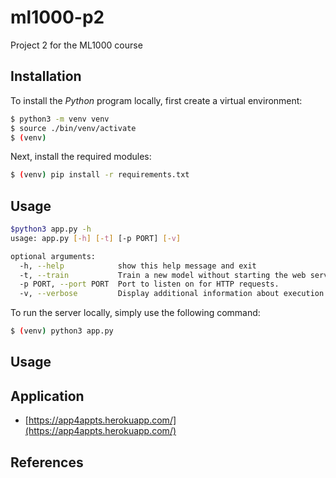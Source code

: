 # ml1000-p2
Project 2 for the ML1000 course

## Installation

To install the _Python_ program locally, first create a virtual environment:

```sh
$ python3 -m venv venv
$ source ./bin/venv/activate
$ (venv)
```

Next, install the required modules:

```sh
$ (venv) pip install -r requirements.txt
```

## Usage

```sh
$python3 app.py -h
usage: app.py [-h] [-t] [-p PORT] [-v]

optional arguments:
  -h, --help            show this help message and exit
  -t, --train           Train a new model without starting the web server.
  -p PORT, --port PORT  Port to listen on for HTTP requests.
  -v, --verbose         Display additional information about execution.
```

To run the server locally, simply use the following command:

```sh
$ (venv) python3 app.py
```


## Usage

## Application

* [https://app4appts.herokuapp.com/](https://app4appts.herokuapp.com/)

## References
